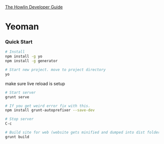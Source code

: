 [The Howlin Developer Guide](/index.md)



Yeoman
======


### Quick Start

```bash
# Install
npm install -g yo
npm install -g generator

# Start new project. move to project directory
yo
```

make sure live reload is setup

```bash
# Start server
grunt serve

# If you get weird error fix with this.
npm install grunt-autoprefixer --save-dev

# Stop server
C-c

# Build site for web (website gets minified and dumped into dist folder)
grunt build
```
